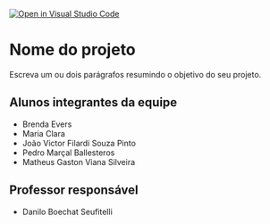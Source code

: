 [![Open in Visual Studio Code](https://classroom.github.com/assets/open-in-vscode-2e0aaae1b6195c2367325f4f02e2d04e9abb55f0b24a779b69b11b9e10269abc.svg)](https://classroom.github.com/online_ide?assignment_repo_id=15826042&assignment_repo_type=AssignmentRepo)
# Nome do projeto
Escreva um ou dois parágrafos resumindo o objetivo do seu projeto.

## Alunos integrantes da equipe

* Brenda Evers
* Maria Clara
* João Victor Filardi Souza Pinto
* Pedro Marçal Ballesteros
* Matheus Gaston Viana Silveira


## Professor responsável 

* Danilo Boechat Seufitelli

